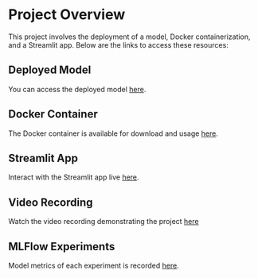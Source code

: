 # Project Overview

This project involves the deployment of a model, Docker containerization, and a Streamlit app. Below are the links to access these resources:

## Deployed Model
You can access the deployed model [here](http://138.197.126.123:8002).

## Docker Container
The Docker container is available for download and usage [here](https://hub.docker.com/r/jyothism/customer/tags).

## Streamlit App
Interact with the Streamlit app live [here](https://customerappappgit-i6w2tm3stzclbgns5rx9fy.streamlit.app/).

## Video Recording
Watch the video recording demonstrating the project [here](https://buffalo.zoom.us/rec/share/Fd3gw6kKzprsovGhQA7ALdOfa73KeJ0qLnGVIwy7Yp7xQEJEOqQrWJxtWaC8G36U.gUrcMcHGWKXsf1Xm)

## MLFlow Experiments
Model metrics of each experiment is recorded [here](https://dagshub.com/Jyothismaria/customer_segment_classifier.mlflow/#/experiments/2?viewStateShareKey=ad142972d01df2fb1d32a8ef2ebe22234b6896ed8f8f01311d815ddebc219ab7).
